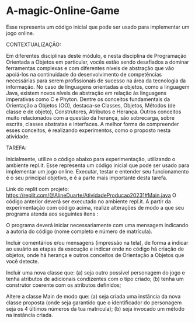 # A-magic-Online-Game
Esse representa um código inicial que pode ser usado para implementar um jogo online. 

CONTEXTUALIZAÇÃO:

Em diferentes disciplinas deste módulo, e nesta disciplina de Programação Orientada a Objetos em particular, vocês estão sendo desafiados a dominar ferramentas complexas e com diferentes níveis de abstração que vão apoiá-los na continuidade do desenvolvimento de competências necessárias para serem profissionais de sucesso na área da tecnologia da informação. No caso de linguagens orientadas a objetos, como a linguagem Java, existem novos níveis de abstração em relação às linguagens imperativas como C e Phyton. Dentre os conceitos fundamentais da Orientação a Objetos (OO), destaca-se Classes, Objetos, Métodos (de classe e de objeto), Construtores, Atributos e Herança. Outros conceitos muito relacionados com a questão da herança, são sobrecarga, sobre escrita, classes abstratas e interfaces. A melhor forma de compreender esses conceitos, é realizando experimentos, como o proposto nesta atividade.

TAREFA:

Inicialmente, utilize o código abaixo para experimentação,  utilizando o ambiente repl.it. Esse representa um código inicial que pode ser usado para implementar um jogo online. Executar, testar  e entender seu funcionamento é o seu principal objetivo, e é a parte mais importante desta tarefa.

Link do replit com projeto: https://replit.com/@AlineDuarte/AtividadeProducao20231#Main.java
O código anterior  deverá ser executado no ambiente repl.it. A partir da experimentação com código acima, realize alterações de modo a que seu programa atenda aos seguintes itens :

O programa deverá iniciar necessariamente com uma mensagem indicando a autoria do código (nome completo e número de matrícula).

Incluir comentários e/ou mensagens (impressão na tela), de forma a indicar  ao usuário as etapas da execução e indicar onde no código há criação de objetos, onde há herança e outros conceitos de Orientação a Objetos que você detecte.

Incluir uma nova classe que: (a) seja outro possível personagem do jogo e tenha atributos de adicionais condizentes com o tipo criado; (b) tenha um construtor coerente com os atributos definidos;

Altere a classe Main de modo que: (a) seja criada uma instância da nova classe proposta (onde seja garantido que o identificador do personagem seja os 4 últimos números da tua matrícula); (b)  seja invocado um método na instância criada.
